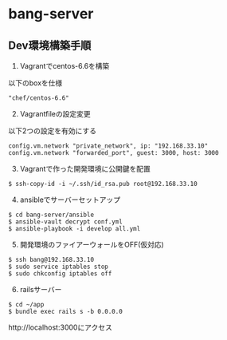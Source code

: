 # bang-server

## Dev環境構築手順
1. Vagrantでcentos-6.6を構築

  以下のboxを仕様
  ```
  "chef/centos-6.6"
  ```
2. Vagrantfileの設定変更
  
  以下2つの設定を有効にする
  ```
  config.vm.network "private_network", ip: "192.168.33.10"
  config.vm.network "forwarded_port", guest: 3000, host: 3000
  ```
3. Vagrantで作った開発環境に公開鍵を配置

  ```
  $ ssh-copy-id -i ~/.ssh/id_rsa.pub root@192.168.33.10
  ```
4. ansibleでサーバーセットアップ

  ```
  $ cd bang-server/ansible
  $ ansible-vault decrypt conf.yml
  $ ansible-playbook -i develop all.yml
  ```
5. 開発環境のファイアーウォールをOFF(仮対応)

  ```
  $ ssh bang@192.168.33.10
  $ sudo service iptables stop
  $ sudo chkconfig iptables off
  ```
6. railsサーバー

  ```
  $ cd ~/app
  $ bundle exec rails s -b 0.0.0.0
  ```
  http://localhost:3000にアクセス
